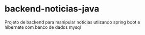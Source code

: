 # backend-noticias-java
Projeto de backend para manipular noticias utlizando spring boot e hibernate com banco de dados mysql
